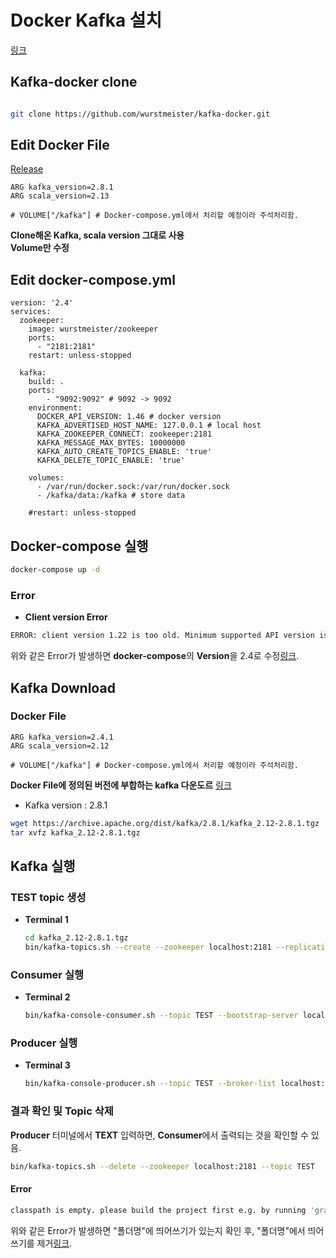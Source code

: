 # Docker Kafka 설치

[링크](https://wefree.tistory.com/85)  

## Kafka-docker clone

```bash

git clone https://github.com/wurstmeister/kafka-docker.git

```  

## Edit Docker File 
[Release](https://github.com/wurstmeister/kafka-docker#tags-and-releases)

```vim
ARG kafka_version=2.8.1
ARG scala_version=2.13

# VOLUME["/kafka"] # Docker-compose.yml에서 처리할 예정이라 주석처리함.
```

**Clone해온 Kafka, scala version 그대로 사용**  
**Volume만 수정**

## Edit docker-compose.yml

``` vim
version: '2.4'
services:
  zookeeper:
    image: wurstmeister/zookeeper
    ports:
      - "2181:2181"
    restart: unless-stopped

  kafka:
    build: .
    ports:
        - "9092:9092" # 9092 -> 9092
    environment:
      DOCKER_API_VERSION: 1.46 # docker version
      KAFKA_ADVERTISED_HOST_NAME: 127.0.0.1 # local host
      KAFKA_ZOOKEEPER_CONNECT: zookeeper:2181
      KAFKA_MESSAGE_MAX_BYTES: 10000000
      KAFKA_AUTO_CREATE_TOPICS_ENABLE: 'true'
      KAFKA_DELETE_TOPIC_ENABLE: 'true'

    volumes:
      - /var/run/docker.sock:/var/run/docker.sock
      - /kafka/data:/kafka # store data

    #restart: unless-stopped
```

## Docker-compose 실행

```bash
docker-compose up -d
```

### Error

* **Client version Error**  

``` bash
ERROR: client version 1.22 is too old. Minimum supported API version is 1.24, please upgrade your client to a newer version
```  

위와 같은 Error가 발생하면 **docker-compose**의 **Version**을 2.4로 수정[링크](https://github.com/wurstmeister/kafka-docker/issues/461#issuecomment-517688464).

## Kafka Download

### Docker File

```vim
ARG kafka_version=2.4.1
ARG scala_version=2.12

# VOLUME["/kafka"] # Docker-compose.yml에서 처리할 예정이라 주석처리함.
```
  
**Docker File에 정의된 버전에 부합하는 kafka 다운도르** [링크](https://archive.apache.org/dist/kafka/)  

* Kafka version : 2.8.1

```bash
wget https://archive.apache.org/dist/kafka/2.8.1/kafka_2.12-2.8.1.tgz  
tar xvfz kafka_2.12-2.8.1.tgz
```

## Kafka 실행

### TEST topic 생성

* **Terminal 1**

	``` bash
	cd kafka_2.12-2.8.1.tgz
	bin/kafka-topics.sh --create --zookeeper localhost:2181 --replication-factor 1 --partitions 4 --topic TEST
	```
	
### Consumer 실행

* **Terminal 2**

	``` bash
	bin/kafka-console-consumer.sh --topic TEST --bootstrap-server localhost:9092 --from-beginning
	```
	
### Producer 실행

* **Terminal 3**

	``` bash
	bin/kafka-console-producer.sh --topic TEST --broker-list localhost:9092
	```
	
### 결과 확인 및 Topic 삭제

**Producer** 터미널에서 **TEXT** 입력하면, **Consumer**에서 출력되는 것을 확인할 수 있음.

``` bash
bin/kafka-topics.sh --delete --zookeeper localhost:2181 --topic TEST
```

#### Error

```bash
classpath is empty. please build the project first e.g. by running 'gradlew jarall'
```
위와 같은 Error가 발생하면 "폴더명"에 띄어쓰기가 있는지 확인 후, "폴더명"에서 띄어쓰기를 제거[링크](https://stackoverflow.com/questions/34081336/classpath-is-empty-please-build-the-project-first). 
